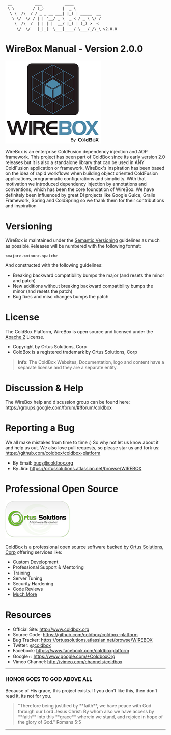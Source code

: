 ```
 __          ___          ____
 \ \        / (_)        |  _ \
  \ \  /\  / / _ _ __ ___| |_) | _____  __
   \ \/  \/ / | | '__/ _ \  _ < / _ \ \/ /
    \  /\  /  | | | |  __/ |_) | (_) >  <
     \/  \/   |_|_|  \___|____/ \___/_/\_\ v2.0.0

```

# WireBox Manual - Version 2.0.0
![ColdBox Platform](images/WireBox.png)

WireBox is an enterprise ColdFusion dependency injection and AOP framework. This project has been part of ColdBox since its early version 2.0 releases but it is also a standalone library that can be used in ANY ColdFusion application or framework. WireBox's inspiration has been based on the idea of rapid workflows when building object oriented ColdFusion applications, programmatic configurations and simplicity. With that motivation we introduced dependency injection by annotations and conventions, which has been the core foundation of WireBox. We have definitely been influenced by great DI projects like Google Guice, Grails Framework, Spring and ColdSpring so we thank them for their contributions and inspiration

# Versioning
WireBox is maintained under the [Semantic Versioning](http://semver.org) guidelines as much as possible.Releases will be numbered with the following format:

```
<major>.<minor>.<patch>
```

And constructed with the following guidelines:

* Breaking backward compatibility bumps the major (and resets the minor and patch)
* New additions without breaking backward compatibility bumps the minor (and resets the patch)
* Bug fixes and misc changes bumps the patch


# License
The ColdBox Platform, WireBox is open source and licensed under the [Apache 2](http://www.apache.org/licenses/LICENSE-2.0.html) License.

* Copyright by Ortus Solutions, Corp
* ColdBox is a registered trademark by Ortus Solutions, Corp


>**Info**: The ColdBox Websites, Documentation, logo and content have a separate license and they are a separate entity.

# Discussion & Help
The WireBox help and discussion group can be found here: https://groups.google.com/forum/#!forum/coldbox

# Reporting a Bug
We all make mistakes from time to time :) So why not let us know about it and help us out.  We also love pull requests, so please star us and fork us: https://github.com/coldbox/coldbox-platform

* By Email: [bugs@coldbox.org](mailto:bugs@coldbox.org)
* By Jira: https://ortussolutions.atlassian.net/browse/WIREBOX

# Professional Open Source

![Ortus Solutions, Corp](images/ortussolutions_button.png)

ColdBox is a professional open source software backed by [Ortus Solutions, Corp](http://www.ortussolutions.com/services) offering services like:
* Custom Development
* Professional Support & Mentoring
* Training
* Server Tuning
* Security Hardening
* Code Reviews
* [Much More](http://www.ortussolutions.com/services)

# Resources
* Official Site: http://www.coldbox.org
* Source Code: https://github.com/coldbox/coldbox-platform
* Bug Tracker: https://ortussolutions.atlassian.net/browse/WIREBOX
* Twitter: [@coldbox](http://www.twitter.com/coldbox)
* Facebook: https://www.facebook.com/coldboxplatform
* Google+: https://www.google.com/+ColdboxOrg
* Vimeo Channel: http://vimeo.com/channels/coldbox


---

### HONOR GOES TO GOD ABOVE ALL
Because of His grace, this project exists. If you don't like this, then don't read it, its not for you.

<blockquote>
"Therefore being justified by **faith**, we have peace with God through our Lord Jesus Christ:
By whom also we have access by **faith** into this **grace** wherein we stand, and rejoice in hope of the glory of God." Romans 5:5
</blockquote>

---






